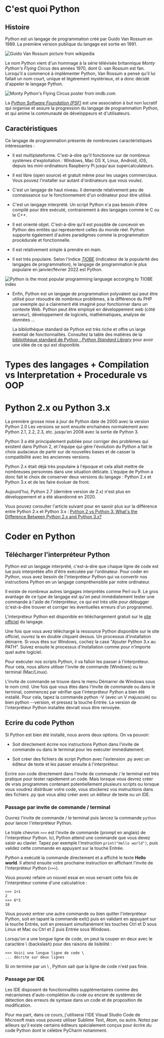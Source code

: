 # C'est quoi Python
## Histoire
Python est un langage de programmation créé par Guido Van Rossum en 1989. La première version publique du langage est sortie en 1991.

![Guido Van Rossum picture from wikipedia](https://upload.wikimedia.org/wikipedia/commons/e/e2/Guido-portrait-2014-drc.jpg)

Le nom Python vient d'un hommage à la série télévisée britannique *Monty Python's Flying Circus* des années 1970, dont G. van Rossum est fan. Lorsqu'il a commencé à implémenter Python, Van Rossum a pensé qu'il lui fallait un nom court, unique et légèrement mystérieux, et a donc décidé d'appeler le langage Python.

![Monty Python's Flying Circus poster from imdb.com](https://m.media-amazon.com/images/M/MV5BOTFmYTc3ZWEtNTYxNi00OTA4LTk2NjEtNTI2MTJlNzkyMDdlXkEyXkFqcGdeQWpybA@@._V1_.jpg)

La [*Python Software Foundation (PSF)*](https://www.python.org/psf/) est une association à but non lucratif qui organise et assure la progression du langage de programmation Python, et qui anime la communauté de développeurs et d'utilisateurs.

## Caractéristiques
Ce langage de programmation présente de nombreuses caractéristiques intéressantes :

- Il est multiplateforme. C'est-à-dire qu'il fonctionne sur de nombreux systèmes d'exploitation : Windows, Mac OS X, Linux, Android, iOS, depuis les mini-ordinateurs Raspberry Pi jusqu'aux supercalculateurs.

- Il est libre (open source) et gratuit même pour les usages commerciaux. Vous pouvez l'installer sur autant d'ordinateurs que vous voulez.

- C'est un langage de haut niveau. Il demande relativement peu de connaissance sur le fonctionnement d'un ordinateur pour être utilisé.

- C'est un langage interprété. Un script Python n'a pas besoin d'être compilé pour être exécuté, contrairement à des langages comme le C ou le C++.

- Il est orienté objet. C'est-à-dire qu'il est possible de concevoir en Python des entités qui représentent celles du monde réel. Python supporte également d'autres paradigmes comme la programmation procédurale et fonctionnelle.

- Il est relativement simple à prendre en main.

- Il est trés populaire. Selon l'indice [*TIOBE*](https://www.tiobe.com/tiobe-index/) (indicateur de la popularité des langages de programmation), le langage de programmation le plus populaire en janvier/février 2022 est Python.

![Python is the most popular programming language accorging to TIOBE index](https://www.developpez.net/forums/attachments/p611299d1/a/a/a)

- Enfin, Python est un langage de programmation polyvalent qui peut être utilisé pour résoudre de nombreux problèmes, à la différence du PHP par exemple qui a clairement été imaginé pour fonctionner dans un contexte Web. Python peut être employé en développement web (côté serveur), développement de logiciels, mathématiques, analyse de données ...

    La bibliothèque standard de Python est très riche et offre un large éventail de fonctionnalités. Consultez la table des matières de la [bibliothèque standard de Python : *Python Standard Library*](https://docs.python.org/3/library/index.html#library-index) pour avoir une idée de ce qui est disponible.

# Types des langages + Compilation vs Interpretation + Procedurale vs OOP

# Python 2.x ou Python 3.x
La première grosse mise à jour de Python date de 2000 avec la version Python 2.0 Les versions se sont ensuite enchainées normalement avec Python 2.1, 2.2, 2.3, etc. jusqu'en 2008 avec la sortie de Python 3.

Python 3 a été principalement publiée pour corriger des problèmes qui existent dans Python 2, et l'équipe qui gère l'évolution du Python a fait le choix audacieux de partir sur de nouvelles bases et de casser la compatibilité avec les anciennes versions.

Python 2.x était déjà très populaire à l'époque et cela allait mettre de nombreuses personnes dans une situation délicate. L'équipe de Python a donc fait le choix de conserver deux versions du langage : Python 2.x et Python 3.x et de les faire évoluer de front.

Aujourd'hui, Python 2.7 (dernière version de 2.x) n'est plus en développement et a été abandonné en 2020.

Vous pouvez consulter l'article suivant pour en savoir plus sur la différence entre Python 2.x et Python 3.x : [Python 2 vs Python 3: What's the Difference Between Python 2.x and Python 3.x?](https://www.guru99.com/python-2-vs-python-3.html)

# Coder en Python
## Télécharger l'interpréteur Python
Python est un langage interprété, c'est-à-dire que chaque ligne de code est lue puis interprétée afin d'être exécutée par l'ordinateur. Pour coder en Python, vous avez besoin de l'interpréteur Python qui va convertir nos instructions Python en un langage compréhensible par notre ordinateur.

Il existe de nombreux autres langages interprétés comme Perl ou R. Le gros avantage de ce type de langage est qu'on peut immédiatement tester une commande à l'aide de l'interpréteur, ce qui est très utile pour débugger (c'est-à-dire trouver et corriger les éventuelles erreurs d'un programme).

L'interpréteur Python est disponible en téléchargement gratuit sur le [site officiel](https://www.python.org/downloads/) du langage.

Une fois que vous avez téléchargé la ressource Python disponible sur le site officiel, ouvrez la en double cliquant dessus. Un processus d'installation démarre. Si vous êtes sur Windows, cochez la case "Ajouter Python 3.x au PATH". Suivez ensuite le processus d'installation comme pour n'importe quel autre logiciel.

Pour exécuter nos scripts Python, il va falloir les passer à l'interpréteur. Pour cela, nous allons utiliser l'invite de commande (Windows) ou le terminal (Mac/Linux).

L'invite de commande se trouve dans le menu Démarrer de Windows sous le nom cmd. Une fois que vous êtes dans l'invite de commande ou dans le terminal, commencez par vérifier que l'interpréteur Python a bien été installé. Pour cela, tapez la commande python -V (avec un V majuscule) ou bien python --version, et pressez la touche Entrée. La version de l'interpréteur Python installée devrait vous être renvoyée.

## Ecrire du code Python
Si Python est bien été installé, nous avons deux options. On va pouvoir:
- Soit directement écrire nos instructions Python dans l'invite de commande ou dans le terminal pour les exécuter immédiatement.

- Soit créer des fichiers de script Python avec l'extension .py avec un éditeur de texte et les passer ensuite à l'interpréteur.

Ecrire son code directement dans l'invite de commande / le terminal est très pratique pour tester rapidement un code. Mais lorsque vous devrez créer de vrais programmes contenant potentiellement plusieurs scripts ou lorsque vous voudrez distribuer votre code, vous stockerez vos instructions dans des fichiers .py que vous allez créer avec un éditeur de texte ou un IDE.

### Passage par invite de commande / terminal
Ouvrez l'invite de commande / le terminal puis lancez la commande ``` python ``` pour lancer l'interpréteur Python.

Le triple chevron ```>>>``` est l'invite de commande (prompt en anglais) de l'interpréteur Python. Ici, Python attend une commande que vous devez saisir au clavier. Tapez par exemple l'instruction ```print("Hello world")```, puis validez cette commande en appuyant sur la touche Entrée.

Python a exécuté la commande directement et a affiché le texte **Hello world**. Il attend ensuite votre prochaine instruction en affichant l'invite de l'interpréteur Python (```>>>```).

Vous pouvez refaire un nouvel essai en vous servant cette fois de l'interpréteur comme d'une calculatrice :

```
>>> 1+1
2
>>> 6*3
18
```

Vous pouvez entrer une autre commande ou bien quitter l'interpréteur Python, soit en tapant la commande exit() puis en validant en appuyant sur la touche Entrée, soit en pressant simultanément les touches Ctrl et D sous Linux et Mac ou Ctrl et Z puis Entrée sous Windows.

Lorsqu'on a une longue ligne de code, on peut la couper en deux avec le caractère \ (backslash) pour des raisons de lisibilité :

```
>>> Voici une longue ligne de code \
... décrite sur deux lignes
```

Si on termine par un \\ , Python sait que la ligne de code n'est pas finie.

### Passage par IDE
Les IDE disposent de fonctionnalités supplémentaires comme des mécanismes d'auto-complétion du code ou encore de systèmes de détection des erreurs de syntaxe dans un code et de proposition de modification.

Pour ma part, dans ce cours, j'utiliserai l'IDE Visual Studio Code de Microsoft mais vous pouvez utiliser Sublime Text, Atom, ou autre. Notez par ailleurs qu'il existe certains éditeurs spécialement conçus pour écrire du code Python dont le célèbre PyCharm notamment.
